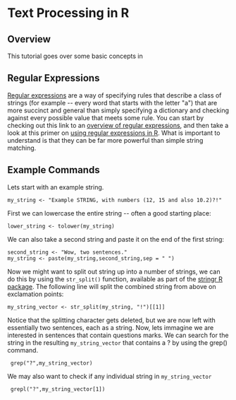 # Text Processing in R

## Overview

This tutorial goes over some basic concepts in 


## Regular Expressions

[Regular expressions](http://en.wikipedia.org/wiki/Regular_expression) are a way of specifying rules that describe a class of strings (for example -- every word that starts with the letter "a") that are more succinct and general than simply specifying a dictionary and checking against every possible value that meets some rule. You can start by checking out this link to an [overview of regular expressions](http://www.regular-expressions.info/quickstart.html), and then take a look at this primer on [using regular expressions in R](http://www.regular-expressions.info/rlanguage.html). What is important to understand is that they can be far more powerful than simple string matching.

## Example Commands

Lets start with an example string. 

	my_string <- "Example STRING, with numbers (12, 15 and also 10.2)?!"

First we can lowercase the entire string -- often a good starting place:

	lower_string <- tolower(my_string)
	
We can also take a second string and paste it on the end of the first string:

	second_string <- "Wow, two sentences."
	my_string <- paste(my_string,second_string,sep = " ")
	
Now we might want to split out string up into a number of strings, we can do this by using the `str_split()` function, available as part of the [stringr R package](http://journal.r-project.org/archive/2010-2/RJournal_2010-2_Wickham.pdf). The following line will split the combined string from above on exclamation points:

	my_string_vector <- str_split(my_string, "!")[[1]]
	
Notice that the splitting character gets deleted, but we are now left with essentially two sentences, each as a string. Now, lets immagine we are interested in sentences that contain questions marks. We can search for the string in the resulting `my_string_vector` that contains a ? by using the grep() command.

	 grep("?",my_string_vector)
	 
We may also want to check if any individual string in `my_string_vector`

	 grepl("?",my_string_vector[1])
	 






